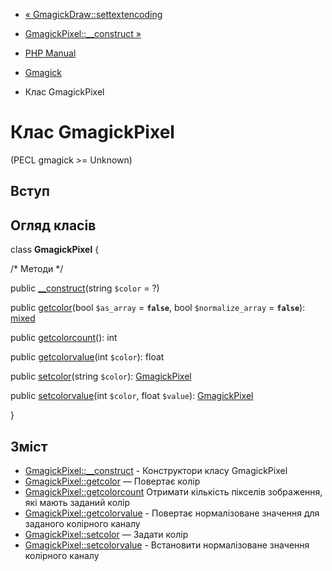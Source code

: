 - [« GmagickDraw::settextencoding](gmagickdraw.settextencoding.md)
- [GmagickPixel::\_\_construct »](gmagickpixel.construct.md)

- [PHP Manual](index.md)
- [Gmagick](book.gmagick.md)
- Клас GmagickPixel

# Клас GmagickPixel

(PECL gmagick \>= Unknown)

## Вступ

## Огляд класів

class **GmagickPixel** {

/\* Методи \*/

public [\_\_construct](gmagickpixel.construct.md)(string `$color` = ?)

public [getcolor](gmagickpixel.getcolor.md)(bool `$as_array` =
**`false`**, bool `$normalize_array` = **`false`**):
[mixed](language.types.declarations.md#language.types.declarations.mixed)

public [getcolorcount](gmagickpixel.getcolorcount.md)(): int

public [getcolorvalue](gmagickpixel.getcolorvalue.md)(int `$color`):
float

public [setcolor](gmagickpixel.setcolor.md)(string `$color`):
[GmagickPixel](class.gmagickpixel.md)

public [setcolorvalue](gmagickpixel.setcolorvalue.md)(int `$color`,
float `$value`): [GmagickPixel](class.gmagickpixel.md)

}

## Зміст

- [GmagickPixel::\_\_construct](gmagickpixel.construct.md) -
Конструктори класу GmagickPixel
- [GmagickPixel::getcolor](gmagickpixel.getcolor.md) — Повертає
колір
- [GmagickPixel::getcolorcount](gmagickpixel.getcolorcount.md)
Отримати кількість пікселів зображення, які мають заданий колір
- [GmagickPixel::getcolorvalue](gmagickpixel.getcolorvalue.md) -
Повертає нормалізоване значення для заданого колірного каналу
- [GmagickPixel::setcolor](gmagickpixel.setcolor.md) — Задати колір
- [GmagickPixel::setcolorvalue](gmagickpixel.setcolorvalue.md) -
Встановити нормалізоване значення колірного каналу
